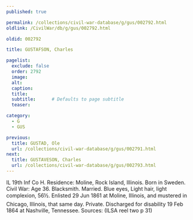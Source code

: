 ```yaml
---
published: true

permalink: /collections/civil-war-database/g/gus/002792.html
oldlink: /CivilWar/db/g/gus/002792.html

oldid: 002792

title: GUSTAFSON, Charles

pagelist:
  exclude: false
  order: 2792
  image: 
  alt:
  caption:
  title:
  subtitle:      # Defaults to page subtitle
  teaser:

category: 
  - G 
  - GUS

previous:
  title: GUSTAD, Ole
  url: /collections/civil-war-database/g/gus/002791.html  
next:
  title: GUSTAVESON, Charles
  url: /collections/civil-war-database/g/gus/002793.html   
---
```

IL 19th Inf Co H. Residence: Moline, Rock Island, Illinois. Born in Sweden. Civil War: Age 36. Blacksmith. Married. Blue eyes, Light hair, light complexion, 5&#146;6&frac12;&#148;. Enlisted 29 Jun 1861 at Moline, Illinois, and mustered in Chicago, Illinois, that same day. Private. Discharged for disability 19 Feb 1864 at Nashville, Tennessee. Sources: (ILSA reel two p 31)